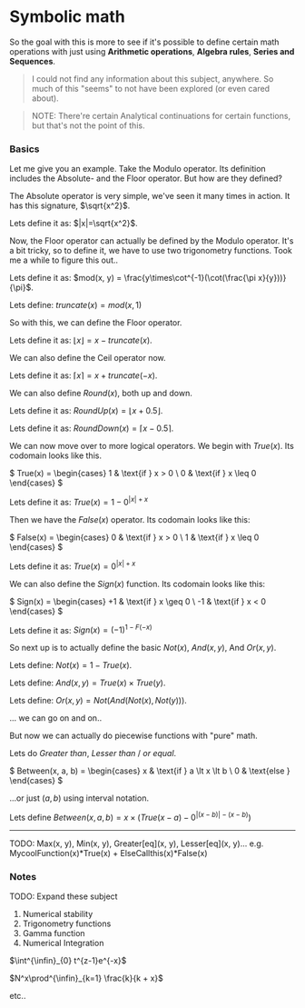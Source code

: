 # Symbolic math

So the goal with this is more to see if it's possible to define certain math operations with just using **Arithmetic operations**, **Algebra rules**, **Series and Sequences**.


> I could not find any information about this subject, anywhere. 
> So much of this "seems" to not have been explored (or even cared about).


> NOTE: There're certain Analytical continuations for certain functions, but that's not the point of this.


### Basics
Let me give you an example. Take the Modulo operator. Its definition includes the Absolute- and the Floor operator. But how are they defined?

The Absolute operator is very simple, we've seen it many times in action. It has this signature, $\sqrt{x^2}$.

Lets define it as: $|x|=\sqrt{x^2}$.

Now, the Floor operator can actually be defined by the Modulo operator. It's a bit tricky, so to define it, we have to use two trigonometry functions. Took me a while to figure this out..

Lets define it as: $mod(x, y) = \frac{y\times\cot^{-1}(\cot(\frac{\pi x}{y}))}{\pi}$.

Lets define: $truncate(x) = mod(x, 1)$

So with this, we can define the Floor operator.

Lets define it as: $\lfloor x \rfloor = x - truncate(x)$.

We can also define the Ceil operator now.

Lets define it as: $\lceil x \rceil = x + truncate(-x)$.

We can also define $Round(x)$, both up and down.

Lets define it as: $RoundUp(x) = \lfloor x + 0.5 \rfloor$.

Lets define it as: $RoundDown(x) = \lceil x - 0.5 \rceil$.


We can now move over to more logical operators. We begin with $True(x)$. Its codomain looks like this.

$
True(x) = 
\begin{cases} 
1 & \text{if } x > 0 \\
0 & \text{if } x \leq   0
\end{cases}
$

Lets define it as: $True(x) = 1 - 0^{|x|+x}$

Then we have the $False(x)$ operator. Its codomain looks like this:

$
False(x) = 
\begin{cases} 
0 & \text{if } x > 0 \\
1 & \text{if } x \leq   0
\end{cases}
$

Lets define it as: $True(x) = 0^{|x|+x}$

We can also define the $Sign(x)$ function. Its codomain looks like this:

$
Sign(x) = 
\begin{cases} 
+1 & \text{if } x \geq   0 \\
-1 & \text{if } x < 0 
\end{cases}
$

Lets define it as: $Sign(x) = (-1)^{1 - F(-x)}$


So next up is to actually define the basic $Not(x)$, $And(x, y)$, And $Or(x, y)$.

Lets define: $Not(x) = 1 - True(x)$.

Lets define: $And(x, y) = True(x) \times True(y)$.

Lets define: $Or(x, y) = Not(And(Not(x), Not(y)))$.

... we can go on and on..


But now we can actually do piecewise functions with "pure" math.

Lets do *Greater than*, *Lesser than* / *or equal*.

$
Between(x, a, b) = 
\begin{cases} 
x & \text{if } a \lt x \lt b \\
0 & \text{else }
\end{cases}
$

...or just $(a, b)$ using interval notation.

Lets define $Between(x, a, b)=x \times (True(x-a)-0^{|(x - b)|-(x-b)})$


----------------------

TODO:
Max(x, y), Min(x, y), Greater[eq](x, y), Lesser[eq](x, y)...
e.g. MycoolFunction(x)*True(x) + ElseCallthis(x)*False(x)





### Notes

TODO: Expand these subject
1. Numerical stability
2. Trigonometry functions
3. Gamma function
4. Numerical Integration



$\int^{\infin}_{0} t^{z-1}e^{-x}$

$N^x\prod^{\infin}_{k=1} \frac{k}{k + x}$

etc..




